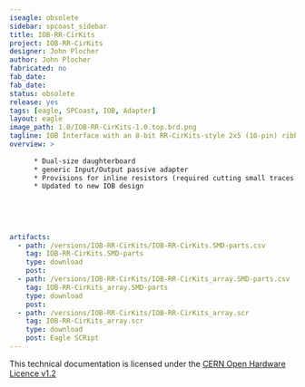```yaml
---
iseagle: obsolete
sidebar: spcoast_sidebar
title: IOB-RR-CirKits
project: IOB-RR-CirKits
designer: John Plocher
author: John Plocher
fabricated: no
fab_date: 
fab_date: 
status: obsolete
release: yes
tags: [eagle, SPCoast, IOB, Adapter]
layout: eagle
image_path: 1.0/IOB-RR-CirKits-1.0.top.brd.png
tagline: IOB Interface with an 8-bit RR-CirKits-style 2x5 (10-pin) ribbon cable connector
overview: >
    
      * Dual-size daughterboard
      * generic Input/Output passive adapter
      * Provisions for inline resistors (required cutting small traces to enable)
      * Updated to new IOB design
    
    
    
    
    
artifacts:
  - path: /versions/IOB-RR-CirKits/IOB-RR-CirKits.SMD-parts.csv
    tag: IOB-RR-CirKits.SMD-parts
    type: download
    post: 
  - path: /versions/IOB-RR-CirKits/IOB-RR-CirKits_array.SMD-parts.csv
    tag: IOB-RR-CirKits_array.SMD-parts
    type: download
    post: 
  - path: /versions/IOB-RR-CirKits/IOB-RR-CirKits_array.scr
    tag: IOB-RR-CirKits_array.scr
    type: download
    post: Eagle SCRipt
---
```



This technical documentation is licensed under the [CERN Open Hardware Licence v1.2](http://www.ohwr.org/attachments/2388/cern_ohl_v_1_2.txt)
